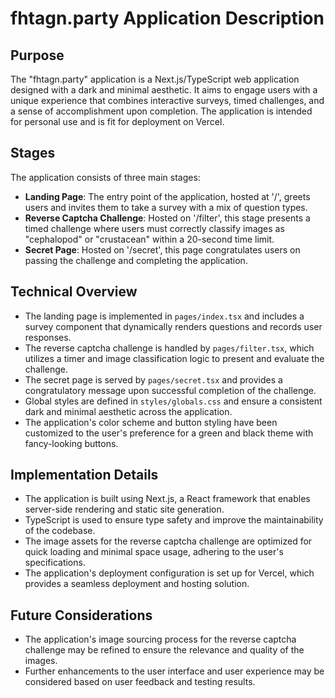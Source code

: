 # fhtagn.party Application Description

## Purpose
The "fhtagn.party" application is a Next.js/TypeScript web application designed with a dark and minimal aesthetic. It aims to engage users with a unique experience that combines interactive surveys, timed challenges, and a sense of accomplishment upon completion. The application is intended for personal use and is fit for deployment on Vercel.

## Stages
The application consists of three main stages:
- **Landing Page**: The entry point of the application, hosted at '/', greets users and invites them to take a survey with a mix of question types.
- **Reverse Captcha Challenge**: Hosted on '/filter', this stage presents a timed challenge where users must correctly classify images as "cephalopod" or "crustacean" within a 20-second time limit.
- **Secret Page**: Hosted on '/secret', this page congratulates users on passing the challenge and completing the application.

## Technical Overview
- The landing page is implemented in `pages/index.tsx` and includes a survey component that dynamically renders questions and records user responses.
- The reverse captcha challenge is handled by `pages/filter.tsx`, which utilizes a timer and image classification logic to present and evaluate the challenge.
- The secret page is served by `pages/secret.tsx` and provides a congratulatory message upon successful completion of the challenge.
- Global styles are defined in `styles/globals.css` and ensure a consistent dark and minimal aesthetic across the application.
- The application's color scheme and button styling have been customized to the user's preference for a green and black theme with fancy-looking buttons.

## Implementation Details
- The application is built using Next.js, a React framework that enables server-side rendering and static site generation.
- TypeScript is used to ensure type safety and improve the maintainability of the codebase.
- The image assets for the reverse captcha challenge are optimized for quick loading and minimal space usage, adhering to the user's specifications.
- The application's deployment configuration is set up for Vercel, which provides a seamless deployment and hosting solution.

## Future Considerations
- The application's image sourcing process for the reverse captcha challenge may be refined to ensure the relevance and quality of the images.
- Further enhancements to the user interface and user experience may be considered based on user feedback and testing results.
